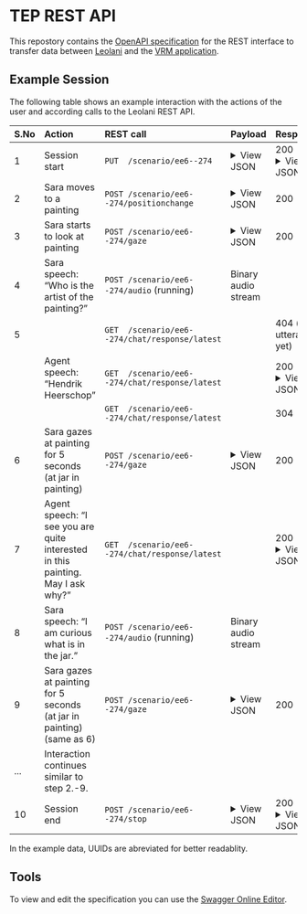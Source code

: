 # TEP REST API

This repostory contains the [OpenAPI specification](https://spec.openapis.org/) for the REST interface to transfer data between
[Leolani](https://leolani.github.io/) and the [VRM application]().

## Example Session

The following table shows an example interaction with the actions of the user and according calls to the Leolani REST API.

| S.No | Action                                                                          | REST call                                                           | Payload                                                                                                                                                                                                                                                                                                                                                                                                                                         | Response                                                                                                                                                                                                                                                                                                 |
|:-----|:--------------------------------------------------------------------------------|:--------------------------------------------------------------------|-------------------------------------------------------------------------------------------------------------------------------------------------------------------------------------------------------------------------------------------------------------------------------------------------------------------------------------------------------------------------------------------------------------------------------------------------|----------------------------------------------------------------------------------------------------------------------------------------------------------------------------------------------------------------------------------------------------------------------------------------------------------|
| 1    | Session start                                                                   | <code>PUT&nbsp;&nbsp;/scenario/ee6--274</code>                      | <details><summary>View JSON</summary><code>{<br>&emsp;"start": "2000-01-01T00:00:00.000+00:00",<br>&emsp;"location": "example.com/ontology/museum/twente",<br>&emsp;"user": "example.com/ontology/alice"<br>}</code>                                                                                                                                                                                                                            | 200<br/><details><summary>View JSON</summary><code>{<br>&emsp;"id": "ee6--274",<br>&emsp;"start": "2000-01-01T00:00:00.000+00:00",<br>&emsp;"location": "example.com/ontology/museum/twente",<br>&emsp;"user": "example.com/ontology/alice"<br>}</code>                                                  |
| 2    | Sara moves to a painting                                                        | <code>POST&nbsp;/scenario/ee6--274/positionchange</code>            | <details><summary>View JSON</summary><code>{<br>&emsp;"previous": {<br>&emsp;&emsp;"x": 0,<br>&emsp;&emsp;"y": 0,<br>&emsp;&emsp;"z": 0<br>&emsp;},<br>&emsp;"current": {<br>&emsp;&emsp;"x": 1,<br>&emsp;&emsp;"y": 2,<br>&emsp;&emsp;"z": 3<br>&emsp;},<br>&emsp;"timestamp": "2000-01-23T04:56:07.000+00:00"<br>}</code></details>                                                                                                           | 200                                                                                                                                                                                                                                                                                                      |
| 3    | Sara starts to look at painting                                                 | <code>POST&nbsp;/scenario/ee6--274/gaze</code>                      | <details><summary>View JSON</summary><code>{<br>&emsp;"position": {<br>&emsp;&emsp;"x": 1,<br>&emsp;&emsp;"y": 2,<br>&emsp;&emsp;"z": 3<br>&emsp;},<br>&emsp;"painting": "https://example.com/image.jpg",<br>&emsp;"distance": 1,<br>&emsp;"entities": \[\],<br>&emsp;"start": "2000-01-23T04:56:07.000+00:00"<br>}</code></details>                                                                                                            | 200                                                                                                                                                                                                                                                                                                      |
| 4    | Sara speech: “Who is the artist of the painting?”                               | <code>POST&nbsp;/scenario/ee6--274/audio</code> (running)           | Binary audio stream                                                                                                                                                                                                                                                                                                                                                                                                                             |                                                                                                                                                                                                                                                                                                          |
| 5    |                                                                                 | <code>GET&nbsp;&nbsp;/scenario/ee6--274/chat/response/latest</code> |                                                                                                                                                                                                                                                                                                                                                                                                                                                 | 404 (no utterance yet)                                                                                                                                                                                                                                                                                   |
|      | Agent speech: “Hendrik Heerschop”                                               | <code>GET&nbsp;&nbsp;/scenario/ee6--274/chat/response/latest</code> |                                                                                                                                                                                                                                                                                                                                                                                                                                                 | 200<br/><details><summary>View JSON</summary><code>{<br>&emsp;"id": "af1--17c",<br>&emsp;"text": "Hendrik Heerschop"<br>}</code>                                                                                                                                                                         |
|      |                                                                                 | <code>GET&nbsp;&nbsp;/scenario/ee6--274/chat/response/latest</code> |                                                                                                                                                                                                                                                                                                                                                                                                                                                 | 304                                                                                                                                                                                                                                                                                                      |
| 6    | Sara gazes at painting for 5 seconds<br/>(at jar in painting)                   | <code>POST&nbsp;/scenario/ee6--274/gaze</code>                      | <details><summary>View JSON</summary><code>{<br>&emsp;"position": {<br>&emsp;&emsp;"x": 1,<br>&emsp;&emsp;"y": 2,<br>&emsp;&emsp;"z": 3<br>&emsp;},<br>&emsp;"painting": "https://example.com/image.jpg",<br>&emsp;"distance": 1,<br>&emsp;"entities": \[<br>&emsp;&emsp;{<br>&emsp;&emsp;&emsp;"IRI": "https://example.com/ontology/jar"<br>&emsp;&emsp;}<br>&emsp;\],<br>&emsp;"start": "2000-01-23T04:56:07.000+00:00"<br>}</code></details> | 200                                                                                                                                                                                                                                                                                                      |
| 7    | Agent speech: “I see you are quite interested in this painting. May I ask why?” | <code>GET&nbsp;&nbsp;/scenario/ee6--274/chat/response/latest</code> |                                                                                                                                                                                                                                                                                                                                                                                                                                                 | 200<br/><details><summary>View JSON</summary><code>{<br>&emsp;"id": "af1--17c",<br>&emsp;"text": "I see you are quite interested in this painting. May I ask why?"<br>}</code>                                                                                                                           |
| 8    | Sara speech: “I am curious what is in the jar.”                                 | <code>POST&nbsp;/scenario/ee6--274/audio</code> (running)           | Binary audio stream                                                                                                                                                                                                                                                                                                                                                                                                                             |                                                                                                                                                                                                                                                                                                          |
| 9    | Sara gazes at painting for 5 seconds<br/>(at jar in painting) (same as 6)       | <code>POST&nbsp;/scenario/ee6--274/gaze</code>                      | <details><summary>View JSON</summary><code>{<br>&emsp;"position": {<br>&emsp;&emsp;"x": 1,<br>&emsp;&emsp;"y": 2,<br>&emsp;&emsp;"z": 3<br>&emsp;},<br>&emsp;"painting": "https://example.com/image.jpg",<br>&emsp;"distance": 1,<br>&emsp;"entities": \[<br>&emsp;&emsp;{<br>&emsp;&emsp;&emsp;"IRI": "https://example.com/ontology/jar"<br>&emsp;&emsp;}<br>&emsp;\],<br>&emsp;"start": "2000-01-23T04:56:07.000+00:00"<br>}</code></details> | 200                                                                                                                                                                                                                                                                                                      |
| ...  | Interaction continues similar to step 2.-9.                                     |                                                                     |                                                                                                                                                                                                                                                                                                                                                                                                                                                 |                                                                                                                                                                                                                                                                                                          |
| 10   | Session end                                                                     | <code>POST&nbsp;/scenario/ee6--274/stop</code>                      | <details><summary>View JSON</summary><code>"2000-01-23T04:56:07.000+00:00"</code>                                                                                                                                                                                                                                                                                                                                                               | 200<br/><details><summary>View JSON</summary><code>{<br>&emsp;"id": "ee6--274",<br>&emsp;"start": "2000-01-01T00:00:00.000+00:00",<br>&emsp;"end": "2000-01-01T00:10:00.000+00:00",<br>&emsp;"location": "example.com/ontology/museum/twente",<br>&emsp;"user": "example.com/ontology/alice"<br>}</code> |

In the example data, UUIDs are abreviated for better readablity.

## Tools

To view and edit the specification you can use the [Swagger Online Editor](https://editor.swagger.io/).
